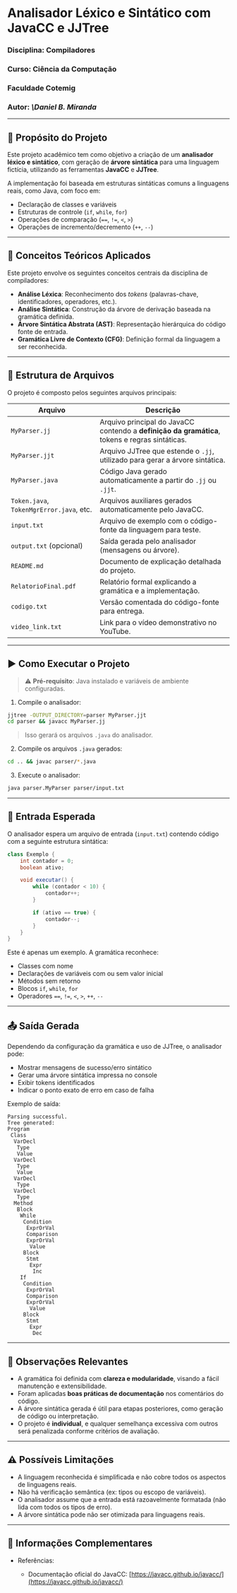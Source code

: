 # Analisador Léxico e Sintático com JavaCC e JJTree

### Disciplina: Compiladores

### Curso: Ciência da Computação

### Faculdade Cotemig

### Autor: *\Daniel B. Miranda*

---

## 📌 Propósito do Projeto

Este projeto acadêmico tem como objetivo a criação de um **analisador léxico e sintático**, com geração de **árvore sintática** para uma linguagem fictícia, utilizando as ferramentas **JavaCC** e **JJTree**.

A implementação foi baseada em estruturas sintáticas comuns a linguagens reais, como Java, com foco em:

* Declaração de classes e variáveis
* Estruturas de controle (`if`, `while`, `for`)
* Operações de comparação (`==`, `!=`, `<`, `>`)
* Operações de incremento/decremento (`++`, `--`)

---

## 🧠 Conceitos Teóricos Aplicados

Este projeto envolve os seguintes conceitos centrais da disciplina de compiladores:

* **Análise Léxica**: Reconhecimento dos *tokens* (palavras-chave, identificadores, operadores, etc.).
* **Análise Sintática**: Construção da árvore de derivação baseada na gramática definida.
* **Árvore Sintática Abstrata (AST)**: Representação hierárquica do código fonte de entrada.
* **Gramática Livre de Contexto (CFG)**: Definição formal da linguagem a ser reconhecida.

---

## 📂 Estrutura de Arquivos

O projeto é composto pelos seguintes arquivos principais:

| Arquivo                                  | Descrição                                                                                      |
| ---------------------------------------- | ---------------------------------------------------------------------------------------------- |
| `MyParser.jj`                            | Arquivo principal do JavaCC contendo a **definição da gramática**, tokens e regras sintáticas. |
| `MyParser.jjt`                           | Arquivo JJTree que estende o `.jj`, utilizado para gerar a árvore sintática.                   |
| `MyParser.java`                          | Código Java gerado automaticamente a partir do `.jj` ou `.jjt`.                                |
| `Token.java`, `TokenMgrError.java`, etc. | Arquivos auxiliares gerados automaticamente pelo JavaCC.                                       |
| `input.txt`                              | Arquivo de exemplo com o código-fonte da linguagem para teste.                                 |
| `output.txt` (opcional)                  | Saída gerada pelo analisador (mensagens ou árvore).                                            |
| `README.md`                              | Documento de explicação detalhada do projeto.                                                  |
| `RelatorioFinal.pdf`                     | Relatório formal explicando a gramática e a implementação.                                     |
| `codigo.txt`                             | Versão comentada do código-fonte para entrega.                                                 |
| `video_link.txt`                         | Link para o vídeo demonstrativo no YouTube.                                                    |

---

## ▶️ Como Executar o Projeto

> ⚠️ **Pré-requisito**: Java instalado e variáveis de ambiente configuradas.

1. Compile o analisador:

```bash
jjtree -OUTPUT_DIRECTORY=parser MyParser.jjt
cd parser && javacc MyParser.jj
```

> Isso gerará os arquivos `.java` do analisador.

2. Compile os arquivos `.java` gerados:

```bash
cd .. && javac parser/*.java
```

3. Execute o analisador:

```bash
java parser.MyParser parser/input.txt
```

---

## 📅 Entrada Esperada

O analisador espera um arquivo de entrada (`input.txt`) contendo código com a seguinte estrutura sintática:

```java
class Exemplo {
    int contador = 0;
    boolean ativo;

    void executar() {
        while (contador < 10) {
            contador++;
        }

        if (ativo == true) {
            contador--;
        }
    }
}
```

Este é apenas um exemplo. A gramática reconhece:

* Classes com nome
* Declarações de variáveis com ou sem valor inicial
* Métodos sem retorno
* Blocos `if`, `while`, `for`
* Operadores `==`, `!=`, `<`, `>`, `++`, `--`

---

## 📤 Saída Gerada

Dependendo da configuração da gramática e uso de JJTree, o analisador pode:

* Mostrar mensagens de sucesso/erro sintático
* Gerar uma árvore sintática impressa no console
* Exibir tokens identificados
* Indicar o ponto exato de erro em caso de falha

Exemplo de saída:

```
Parsing successful.
Tree generated:
Program
 Class
  VarDecl
   Type
   Value
  VarDecl
   Type
   Value
  VarDecl
   Type
  VarDecl
   Type
  Method
   Block
    While
     Condition
      ExprOrVal
      Comparison
      ExprOrVal
       Value
     Block
      Stmt
       Expr
        Inc
    If
     Condition
      ExprOrVal
      Comparison
      ExprOrVal
       Value
     Block
      Stmt
       Expr
        Dec
```

---

## 📝 Observações Relevantes

* A gramática foi definida com **clareza e modularidade**, visando a fácil manutenção e extensibilidade.
* Foram aplicadas **boas práticas de documentação** nos comentários do código.
* A árvore sintática gerada é útil para etapas posteriores, como geração de código ou interpretação.
* O projeto é **individual**, e qualquer semelhança excessiva com outros será penalizada conforme critérios de avaliação.

---

## ⚠️ Possíveis Limitações

* A linguagem reconhecida é simplificada e não cobre todos os aspectos de linguagens reais.
* Não há verificação semântica (ex: tipos ou escopo de variáveis).
* O analisador assume que a entrada está razoavelmente formatada (não lida com todos os tipos de erro).
* A árvore sintática pode não ser otimizada para linguagens reais.

---

## 📌 Informações Complementares

* Referências:

  * Documentação oficial do JavaCC: [https://javacc.github.io/javacc/](https://javacc.github.io/javacc/)
